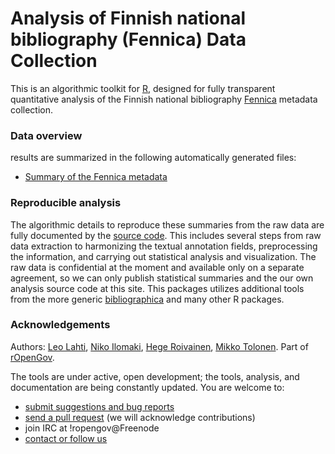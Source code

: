 Analysis of Finnish national bibliography (Fennica) Data Collection
============================================

This is an algorithmic toolkit for [R](http://r-project.org), designed for fully transparent quantitative analysis of the Finnish national bibliography [Fennica](http://www.kansalliskirjasto.fi/kirjastoala/fennica.html) metadata collection.


### Data overview

results are summarized in the following automatically generated files:

 * [Summary of the Fennica metadata](https://github.com/rOpenGov/fennica/blob/master/inst/examples/summary.md)


### Reproducible analysis

The algorithmic details to reproduce these summaries from the raw data are fully documented by the [source code](https://github.com/rOpenGov/fennica/blob/master/inst/examples/summary.md). This includes several steps from raw data extraction to harmonizing the textual annotation fields, preprocessing the information, and carrying out statistical analysis and visualization. The raw data is confidential at the moment and available only on a separate agreement, so we can only publish statistical summaries and the our own analysis source code at this site. This packages utilizes additional
tools from the more generic
[bibliographica](https://github.com/rOpenGov/bibliographica) and many
other R packages.

### Acknowledgements

Authors: [Leo Lahti](https://github.com/antagomir/), [Niko Ilomaki](https://github.com/NVI/), [Hege Roivainen](hegroiva), [Mikko Tolonen](https://github.com/orgs/rOpenGov/people/tolonen). Part of [rOpenGov](http://ropengov.github.io/).

The tools are under active, open development; the tools, analysis, and documentation are being constantly updated. You are welcome to:
  * [submit suggestions and bug reports](https://github.com/ropengov/fennica/issues)
  * [send a pull request](https://github.com/ropengov/fennica/) (we will acknowledge contributions)
  * join IRC at !ropengov@Freenode
  * [contact or follow us](http://ropengov.github.io/contribute/)



